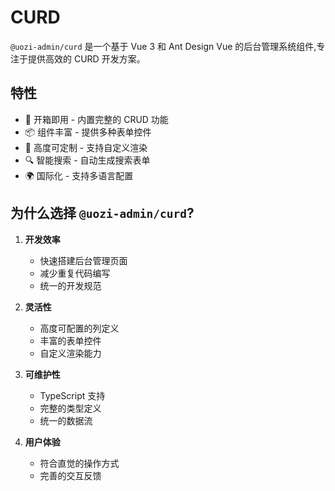 # CURD

`@uozi-admin/curd` 是一个基于 Vue 3 和 Ant Design Vue 的后台管理系统组件,专注于提供高效的 CURD 开发方案。

## 特性

- 🚀 开箱即用 - 内置完整的 CRUD 功能
- 📦 组件丰富 - 提供多种表单控件
- 🎨 高度可定制 - 支持自定义渲染
- 🔍 智能搜索 - 自动生成搜索表单
- 🌍 国际化 - 支持多语言配置

## 为什么选择 `@uozi-admin/curd`?

1. **开发效率**
   - 快速搭建后台管理页面
   - 减少重复代码编写
   - 统一的开发规范

2. **灵活性**
   - 高度可配置的列定义
   - 丰富的表单控件
   - 自定义渲染能力

3. **可维护性**
   - TypeScript 支持
   - 完整的类型定义
   - 统一的数据流

4. **用户体验**
   - 符合直觉的操作方式
   - 完善的交互反馈
